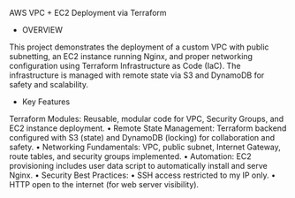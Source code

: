 AWS VPC + EC2 Deployment via Terraform

* OVERVIEW

This project demonstrates the deployment of a custom VPC with public subnetting, an EC2 instance running Nginx, and proper networking configuration using Terraform Infrastructure as Code (IaC). The infrastructure is managed with remote state via S3 and DynamoDB for safety and scalability.

* Key Features


Terraform Modules: Reusable, modular code for VPC, Security Groups, and EC2 instance deployment.
• Remote State Management: Terraform backend configured with S3 (state) and DynamoDB (locking) for collaboration and safety.
• Networking Fundamentals: VPC, public subnet, Internet Gateway, route tables, and security groups implemented.
• Automation: EC2 provisioning includes user data script to automatically install and serve Nginx.
• Security Best Practices:
• SSH access restricted to my IP only.
• HTTP open to the internet (for web server visibility).
